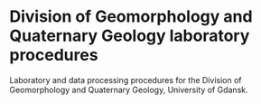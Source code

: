 # Division of Geomorphology and Quaternary Geology laboratory procedures
Laboratory and data processing procedures for the Division of Geomorphology and Quaternary Geology, University of Gdansk.
